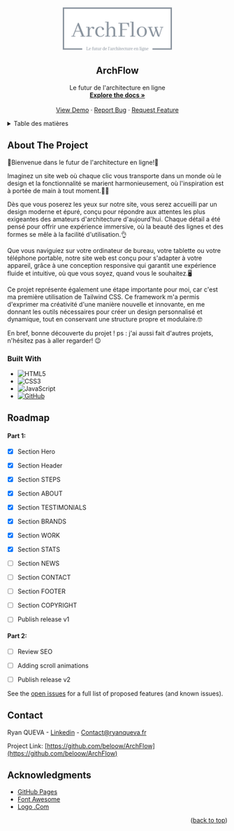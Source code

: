 <a name="readme-top"></a>

<!-- [![Contributors][contributors-shield]][contributors-url]
[![Forks][forks-shield]][forks-url]
[![Stargazers][stars-shield]][stars-url]
[![Issues][issues-shield]][issues-url]
[![MIT License][license-shield]][license-url]
[![LinkedIn][linkedin-shield]][linkedin-url] -->



<!-- PROJECT LOGO -->
<br />
<div align="center">
  <a href="https://ArchFlow/">
    <img src="assets/logo/png/logo-no-background.png" alt="Logo" width="250" height="100">
  </a>

  <h2 align="center">ArchFlow</h2>

  <p align="center">
    Le futur de l'architecture en ligne
    <br />
    <a href="https://github.com/beloow/ArchFlow/index.html"><strong>Explore the docs »</strong></a>
    <br />
    <br />
    <a href="https://beloow.github.io/ArchFlow/">View Demo</a>
    ·
    <a href="https://github.com/beloow/ArchFlow/issues">Report Bug</a>
    ·
    <a href="https://github.com/beloow/ArchFlow/issues">Request Feature</a>
  </p>
</div>



<!-- TABLE OF CONTENTS -->
<details>
  <summary>Table des matières</summary>
  <ol>
    <li>
      <a href="#about-the-project">About The Project</a>
      <ul>
        <li><a href="#built-with">Built With</a></li>
      </ul>
    </li>
    <li><a href="#roadmap">Roadmap</a></li>
    <li><a href="#contact">Contact</a></li>
    <li><a href="#acknowledgments">Acknowledgments</a></li>
  </ol>
</details>



<!-- ABOUT THE PROJECT -->
## About The Project


🌟Bienvenue dans le futur de l'architecture en ligne!🌟 

Imaginez un site web où chaque clic vous transporte dans un monde où le design et la fonctionnalité se marient harmonieusement, où l'inspiration est à portée de main à tout moment.🤵🏻

Dès que vous poserez les yeux sur notre site, vous serez accueilli par un design moderne et épuré, conçu pour répondre aux attentes les plus exigeantes des amateurs d'architecture d'aujourd'hui. Chaque détail a été pensé pour offrir une expérience immersive, où la beauté des lignes et des formes se mêle à la facilité d'utilisation.👌

Que vous naviguiez sur votre ordinateur de bureau, votre tablette ou votre téléphone portable, notre site web est conçu pour s'adapter à votre appareil, grâce à une conception responsive qui garantit une expérience fluide et intuitive, où que vous soyez, quand vous le souhaitez.🖥️

Ce projet représente également une étape importante pour moi, car c'est ma première utilisation de Tailwind CSS. Ce framework m'a permis d'exprimer ma créativité d'une manière nouvelle et innovante, en me donnant les outils nécessaires pour créer un design personnalisé et dynamique, tout en conservant une structure propre et modulaire.🤓

En bref, bonne découverte du projet ! ps : j'ai aussi fait d'autres projets, n'hésitez pas à aller regarder! 😉


### Built With

<!-- * [![HTML][Next.js]][Next-url]
* [![CSS][React.js]][React-url]
* [![Vue][Vue.js]][Vue-url]
* [![Angular][Angular.io]][Angular-url]
* [![Svelte][Svelte.dev]][Svelte-url]
* [![Laravel][Laravel.com]][Laravel-url] -->
* ![HTML5][html5.com]
* ![CSS3][css3.com]
* ![JavaScript][javascript.com]
* [![GitHub][github.com]][github-url]
<!-- * [![Bootstrap][Bootstrap.com]][Bootstrap-url] -->


<!-- ROADMAP -->
## Roadmap

#### Part 1:

- [x] Section Hero
- [x] Section Header
- [x] Section STEPS
- [x] Section ABOUT
- [x] Section TESTIMONIALS
- [x] Section BRANDS
- [x] Section WORK
- [x] Section STATS
- [ ] Section NEWS
- [ ] Section CONTACT
- [ ] Section FOOTER
- [ ] Section COPYRIGHT
- [ ] Publish release v1


#### Part 2:

- [ ] Review SEO
- [ ] Adding scroll animations
- [ ] Publish release v2


See the [open issues](https://github.com/beloow/ArchFlow/issues) for a full list of proposed features (and known issues).



<!-- CONTACT -->
## Contact

Ryan QUEVA - [Linkedin](https://www.linkedin.com/in/ryan-queva) - Contact@ryanqueva.fr

Project Link: [https://github.com/beloow/ArchFlow](https://github.com/beloow/ArchFlow)




<!-- ACKNOWLEDGMENTS -->
## Acknowledgments

* [GitHub Pages](https://pages.github.com)
* [Font Awesome](https://fontawesome.com)
* [Logo .Com](https://logo.com/)


<p align="right">(<a href="#readme-top">back to top</a>)</p>



<!-- MARKDOWN LINKS & IMAGES -->
<!-- https://www.markdownguide.org/basic-syntax/#reference-style-links -->
[contributors-shield]: https://img.shields.io/github/contributors/othneildrew/Best-README-Template.svg?style=for-the-badge
[contributors-url]: https://github.com/beloow/ryanqueva.fr/contributors
[forks-shield]: https://img.shields.io/github/forks/othneildrew/Best-README-Template.svg?style=for-the-badge
[forks-url]: https://github.com/beloow/ryanqueva.fr/network/members
[stars-shield]: https://img.shields.io/github/stars/othneildrew/Best-README-Template.svg?style=for-the-badge
[stars-url]: https://github.com/othneildrew/Best-README-Template/stargazers
[issues-shield]: https://img.shields.io/github/issues/othneildrew/Best-README-Template.svg?style=for-the-badge
[issues-url]: https://github.com/othneildrew/Best-README-Template/issues
[license-shield]: https://img.shields.io/github/license/othneildrew/Best-README-Template.svg?style=for-the-badge
[license-url]: https://github.com/othneildrew/Best-README-Template/blob/master/LICENSE.txt
[linkedin-shield]: https://img.shields.io/badge/-LinkedIn-black.svg?style=for-the-badge&logo=linkedin&colorB=555
[linkedin-url]: https://www.linkedin.com/in/ryan-queva
[product-screenshot]: resources/img/icon.png
[Next.js]: https://img.shields.io/badge/next.js-000000?style=for-the-badge&logo=nextdotjs&logoColor=white
[Next-url]: https://nextjs.org/
[React.js]: https://img.shields.io/badge/React-20232A?style=for-the-badge&logo=react&logoColor=61DAFB
[React-url]: https://reactjs.org/
[Vue.js]: https://img.shields.io/badge/Vue.js-35495E?style=for-the-badge&logo=vuedotjs&logoColor=4FC08D
[Vue-url]: https://vuejs.org/
[Angular.io]: https://img.shields.io/badge/Angular-DD0031?style=for-the-badge&logo=angular&logoColor=white
[Angular-url]: https://angular.io/
[Svelte.dev]: https://img.shields.io/badge/Svelte-4A4A55?style=for-the-badge&logo=svelte&logoColor=FF3E00
[Svelte-url]: https://svelte.dev/
[Laravel.com]: https://img.shields.io/badge/Laravel-FF2D20?style=for-the-badge&logo=laravel&logoColor=white
[Laravel-url]: https://laravel.com
[Bootstrap.com]: https://img.shields.io/badge/Bootstrap-563D7C?style=for-the-badge&logo=bootstrap&logoColor=white
[Bootstrap-url]: https://getbootstrap.com
[JQuery.com]: https://img.shields.io/badge/jQuery-0769AD?style=for-the-badge&logo=jquery&logoColor=white
[JQuery-url]: https://jquery.com 
[figma.com]: https://img.shields.io/badge/figma-%23F24E1E.svg?style=for-the-badge&logo=figma&logoColor=white
[figma-url]: https://www.figma.com/
[github.com]: https://img.shields.io/badge/github-%23121011.svg?style=for-the-badge&logo=github&logoColor=white
[github-url]: https://www.github.com/
[html5.com]: https://img.shields.io/badge/html5-%23E34F26.svg?style=for-the-badge&logo=html5&logoColor=white
[css3.com]: https://img.shields.io/badge/css3-%231572B6.svg?style=for-the-badge&logo=css3&logoColor=white
[javascript.com]: https://img.shields.io/badge/javascript-%23323330.svg?style=for-the-badge&logo=javascript&logoColor=%23F7DF1E
